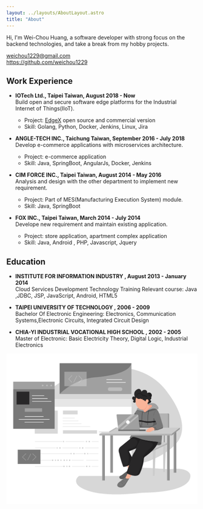 ```yaml
---
layout: ../layouts/AboutLayout.astro
title: "About"
---
```


Hi, I'm Wei-Chou Huang, a software developer with strong focus on the backend technologies, and take a break from my hobby projects.

weichou1229@gmail.com     
https://github.com/weichou1229     
 

## Work Experience

* **IOTech Ltd., Taipei Taiwan, August 2018 - Now**  
  Build open and secure software edge platforms for the Industrial Internet of Things(IIoT). 
  - Project: [EdgeX](https://github.com/edgexfoundry) open source and commercial version 
  - Skill: Golang, Python, Docker, Jenkins, Linux, Jira

* **ANGLE-TECH INC., Taichung Taiwan, September 2016 - July 2018**  
  Develop e-commerce applications with microservices architecture. 
  - Project: e-commerce application
  - Skill: Java, SpringBoot, AngularJs, Docker, Jenkins

* **CIM FORCE INC., Taipei Taiwan, August 2014 - May  2016**  
  Analysis and design with the other department to implement new requirement.
  - Project: Part of MES(Manufacturing Execution System) module.  
  - Skill: Java, SpringBoot

* **FOX INC., Taipei Taiwan, March 2014 - July 2014**    
  Develope new requirement and maintain existing application. 
  - Project: store application, apartment complex application
  - Skill: Java, Android , PHP, Javascript, Jquery

## Education

* **INSTITUTE  FOR  INFORMATION  INDUSTRY  ,  August 2013 - January  2014**  
Cloud Services Development Technology Training Relevant course: Java ,JDBC, JSP, JavaScript, Android, HTML5  

* **TAIPEI  UNIVERSITY  OF  TECHNOLOGY  ,  2006 - 2009**  
Bachelor Of Electronic Engineering: Electronics, Communication Systems,Electronic Circuits, Integrated Circuit Design

* **CHIA-YI INDUSTRIAL  VOCATIONAL  HIGH  SCHOOL  ,  2002 - 2005**  
Master of Electronic: Basic Electricity Theory, Digital Logic, Industrial Electronics

<div>
  <img src="/assets/dev.svg" class="sm:w-1/2 mx-auto" alt="coding dev illustration">
</div>
